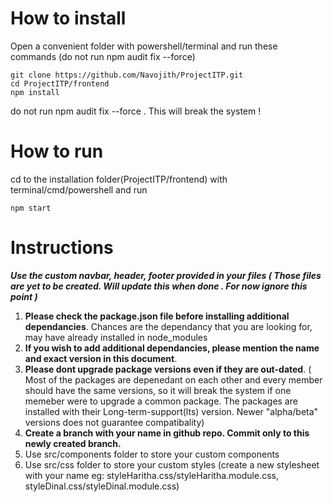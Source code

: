 ﻿# How to install 
Open a convenient folder with powershell/terminal and run these commands (do not run npm audit fix --force)
```
git clone https://github.com/Navojith/ProjectITP.git
cd ProjectITP/frontend
npm install
```
do not run npm audit fix --force . This will break the system !


# How to run
cd to the installation folder(ProjectITP/frontend) with terminal/cmd/powershell and run
```
npm start
```
        
        
# Instructions 

***Use the custom navbar, header, footer provided in your files ( Those files are yet to be created. Will update this when done . For now ignore this point )***

1. **Please check the package.json file before installing additional dependancies**. Chances are the dependancy that you are looking for, may have already installed in node_modules 
2. **If you wish to add additional dependancies, please mention the name and exact version in this document**. 
3. **Please dont upgrade package versions even if they are out-dated**. ( Most of the packages are depenedant on each other and every member should have the same versions,
 so it will break the system if one memeber were to upgrade a common package. The packages are installed with their Long-term-support(lts) version. Newer "alpha/beta" versions
 does not guarantee compatibality)
4. **Create a branch with your name in github repo. Commit only to this newly created branch.**
4. Use src/components folder to store your custom components
5. Use src/css folder to store your custom styles (create a new stylesheet with your name eg: styleHaritha.css/styleHaritha.module.css, styleDinal.css/styleDinal.module.css)
